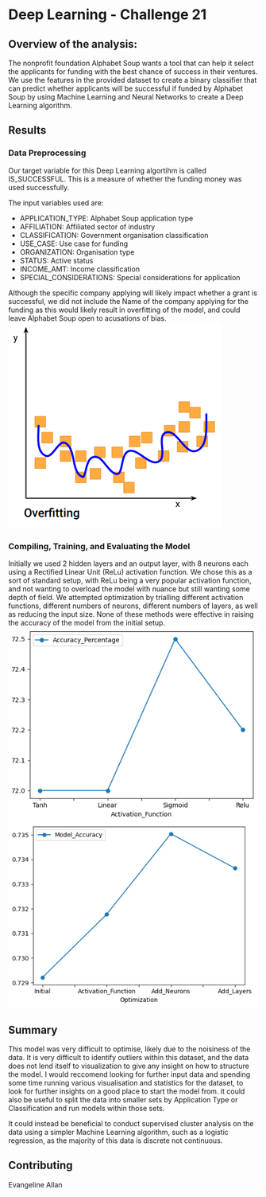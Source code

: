 # Deep Learning - Challenge 21

## Overview of the analysis: 
The nonprofit foundation Alphabet Soup wants a tool that can help it select the applicants for funding with the best chance of success in their ventures. We use the features in the provided dataset to create a binary classifier that can predict whether applicants will be successful if funded by Alphabet Soup by using Machine Learning and Neural Networks to create a Deep Learning algorithm. 

## Results
### Data Preprocessing
Our target variable for this Deep Learning algortihm is called IS_SUCCESSFUL. This is a measure of whether the funding money was used successfully. 

The input variables used are: 
- APPLICATION_TYPE: Alphabet Soup application type
- AFFILIATION: Affiliated sector of industry
- CLASSIFICATION: Government organisation classification
- USE_CASE: Use case for funding
- ORGANIZATION: Organisation type
- STATUS: Active status
- INCOME_AMT: Income classification
- SPECIAL_CONSIDERATIONS: Special considerations for application
  
Although the specific company applying will likely impact whether a grant is successful, we did not include the Name of the company applying for the funding as this would likely result in overfitting of the model, and could leave Alphabet Soup open to acusations of bias. 
![overfitting](Images/overfitting.png)

### Compiling, Training, and Evaluating the Model
Initially we used 2 hidden layers and an output layer, with 8 neurons each using a Rectified Linear Unit (ReLu) activation function. We chose this as a sort of standard setup, with ReLu being a very popular activation function, and not wanting to overload the model with nuance but still wanting some depth of field. We attempted optimization by trialling different activation functions, different numbers of neurons, different numbers of layers, as well as reducing the input size. None of these methods were effective in raising the accuracy of the model from the initial setup. 
![activation_percentages](Images/activation_percentagespng.png)
![modeloptimization](Images/modeloptimization.png)

## Summary

This model was very difficult to optimise, likely due to the noisiness of the data. It is very difficult to identify outliers within this dataset, and the data does not lend itself to visualization to give any insight on how to structure the model. I would reccomend looking for further input data and spending some time running various visualisation and statistics for the dataset, to look for further insights on a good place to start the model from. it could also be useful to split the data into smaller sets by Application Type or Classification and run models within those sets. 

It could instead be beneficial to conduct supervised cluster analysis on the data using a simpler Machine Learning algorithm, such as a logistic regression, as the majority of this data is discrete not continuous.  

## Contributing
Evangeline Allan
